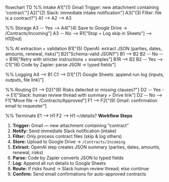 flowchart TD
  %% Intake
  A1["(1) Gmail Trigger: new attachment containing 'contract'"]
  A2["(2) Slack: immediate intake notification"]
  A3{"(3) Filter: file is a contract?"}
  A1 --> A2 --> A3

  %% Storage
  A3 -- Yes --> A4["(4) Save to Google Drive → /Contracts/Incoming"]
  A3 -- No  --> R1["Stop + Log skip in Sheets"] --> H1[End]

  %% AI extraction + validation
  B1["(5) OpenAI: extract JSON (parties, dates, amounts, renewal, risks)"]
  B2{"Schema-valid JSON?"}
  B1 --> B2
  B2 -- No --> B1R["Retry with stricter instructions + examples"]
  B1R --> B2
  B2 -- Yes --> C1["(6) Code by Zapier: parse JSON → typed fields"]

  %% Logging
  A4 --> B1
  C1 --> D1["(7) Google Sheets: append run log (inputs, outputs, file link)"]

  %% Routing
  D1 --> D2{"(8) Risks detected or missing clauses?"}
  D2 -- Yes --> E1["Slack: human review thread with summary + Drive link"]
  D2 -- No  --> F1["Move file → /Contracts/Approved"]
  F1 --> F2["(9) Gmail: confirmation email to requester"]

  %% Terminate
  E1 --> H1
  F2 --> H1
</details?
**Workflow Steps**

1. **Trigger:** Gmail — new attachment containing “contract”
2. **Notify:** Send immediate Slack notification (intake)
3. **Filter:** Only process contract files (skip & log others)
4. **Store:** Upload to Google Drive → `/Contracts/Incoming`
5. **Extract:** OpenAI step creates JSON summary (parties, dates, amounts, renewal, risks)
6. **Parse:** Code by Zapier converts JSON to typed fields
7. **Log:** Append all run details to Google Sheets
8. **Route:** If risks found → Slack human review thread; else continue
9. **Confirm:** Send email confirmations for auto-approved contracts
